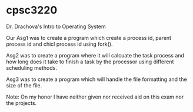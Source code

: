 # cpsc3220
Dr. Drachova's Intro to Operating System

Our Asg1 was to create a program which create a process id, parent process id and chicl process id using fork().

Asg2 was to create a program where it will calcuate the task process and how long does it take to finish a task by the processor using different scheduling methods.

Asg3 was to create a program which will handle the file formatting and the size of the file. 

Note: On my honor I have neither given nor received aid on this exam nor the projects.

